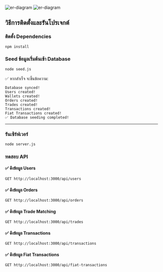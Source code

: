 ![er-diagram](https://github.com/user-attachments/assets/bc01a740-7db6-4cb8-a22d-c7c41e540d2c)
![er-diagram](https://github.com/user-attachments/assets/1f0d9b91-985e-4b4b-9444-8ffee1ef47c3)

## วิธีการติดตั้งและรันโปรเจกต์

### ติดตั้ง Dependencies

```sh
npm install
```

### Seed ข้อมูลเริ่มต้นเข้า Database
```sh
node seed.js
```

✅ หากสำเร็จ จะขึ้นข้อความ:
```
Database synced!
Users created!
Wallets created!
Orders created!
Trades created!
Transactions created!
Fiat Transactions created!
✅ Database seeding completed!
```

---

### รันเซิร์ฟเวอร์

```sh
node server.js
```

### ทดสอบ API


#### ✅ ดึงข้อมูล Users
```sh
GET http://localhost:3000/api/users
```

#### ✅ ดึงข้อมูล Orders
```sh
GET http://localhost:3000/api/orders
```

#### ✅ ดึงข้อมูล Trade Matching 
```sh
GET http://localhost:3000/api/trades
```

#### ✅ ดึงข้อมูล Transactions
```sh
GET http://localhost:3000/api/transactions
```

#### ✅ ดึงข้อมูล Fiat Transactions
```sh
GET http://localhost:3000/api/fiat-transactions
```
